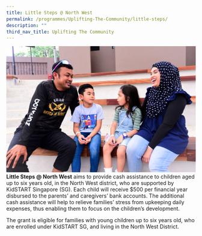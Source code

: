 ```yaml
---
title: Little Steps @ North West
permalink: /programmes/Uplifting-The-Community/little-steps/
description: ""
third_nav_title: Uplifting The Community
---
```

![](/images/Programmes/Uplifting%20The%20Community/IMG164%20(1).jpg)**Little Steps @ North West** aims to provide cash assistance to children aged up to six years old, in the North West district, who are supported by KidSTART Singapore (SG). Each child will receive $500 per financial year disbursed to the parents’ and caregivers’ bank accounts. The additional cash assistance will help to relieve families’ stress from upkeeping daily expenses, thus enabling them to focus on the children’s development.

The grant is eligible for families with young children up to six years old, who are enrolled under KidSTART SG, and living in the North West District.